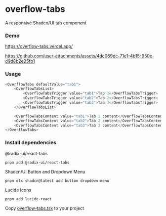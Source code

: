 # overflow-tabs
A responsive Shadcn/UI tab component


### Demo
https://overflow-tabs.vercel.app/

https://github.com/user-attachments/assets/4dc069dc-71e1-4b15-950e-d9d8b2e25fb1


### Usage

```js
<OverflowTabs defaultValue="tab1">
    <OverflowTabsList>
        <OverflowTabsTrigger value="tab1">Tab 1</OverflowTabsTrigger>
        <OverflowTabsTrigger value="tab2">Tab 2</OverflowTabsTrigger>
        <OverflowTabsTrigger value="tab3">Tab 3</OverflowTabsTrigger>
    </OverflowTabsList>

    <OverflowTabsContent value="tab1">Tab 1 content</OverflowTabsContent>
    <OverflowTabsContent value="tab2">Tab 2 content</OverflowTabsContent>
    <OverflowTabsContent value="tab3">Tab 3 content</OverflowTabsContent>
</OverflowTabs>
```


### Install dependencies

@radix-ui/react-tabs

```
pnpm add @radix-ui/react-tabs
```

Shadcn/UI Button and Dropdown Menu

```
pnpm dlx shadcn@latest add button dropdown-menu
```

Lucide Icons

```
pnpm add lucide-react
```

Copy [overflow-tabs.tsx](https://github.com/diegofrr/overflow-tabs/blob/main/components/ui/overflow-tabs.tsx) to your project
